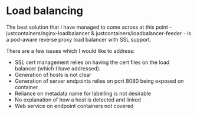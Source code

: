# Load balancing

The best solution that I have managed to come across at this point - justcontainers/nginx-loadbalancer & justcontainers/loadbalancer-feeder - is a pod-aware reverse proxy load balancer with SSL support.

There are a few issues which I would like to address:
 - SSL cert management relies on having the cert files on the load balancer (which I have addressed).
 - Generation of hosts is not clear
 - Generation of server endpoints relies on port 8080 being exposed on container
 - Reliance on metadata name for labelling is not desirable
 - No explanation of how a host is detected and linked
 - Web service on endpoint containers not covered